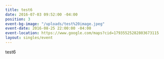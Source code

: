 ```yaml
---
title: test6
date: 2016-07-03 09:52:00 -04:00
position: 3
event-bg-image: "/uploads/test%20image.jpeg"
event-date: 2016-08-25 22:00:00 -04:00
event-location: https://www.google.com/maps?cid=17935525282803673115
layout: singles/event
---
```


test6
